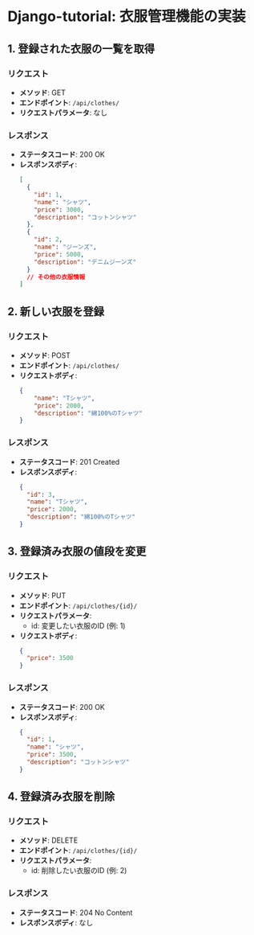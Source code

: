 # Django-tutorial: 衣服管理機能の実装

## 1. 登録された衣服の一覧を取得

### リクエスト
- **メソッド**: GET
- **エンドポイント**: `/api/clothes/`
- **リクエストパラメータ**: なし

### レスポンス
- **ステータスコード**: 200 OK
- **レスポンスボディ**:
    ```json
    [
      {
        "id": 1,
        "name": "シャツ",
        "price": 3000,
        "description": "コットンシャツ"
      },
      {
        "id": 2,
        "name": "ジーンズ",
        "price": 5000,
        "description": "デニムジーンズ"
      }
      // その他の衣服情報
    ]
    ```

## 2. 新しい衣服を登録

### リクエスト
- **メソッド**: POST
- **エンドポイント**: `/api/clothes/`
- **リクエストボディ**:
    ```json
    {
        "name": "Tシャツ",
        "price": 2000,
        "description": "綿100%のTシャツ"
    }
    ```

### レスポンス
- **ステータスコード**: 201 Created
- **レスポンスボディ**:
    ```json
    {
      "id": 3,
      "name": "Tシャツ",
      "price": 2000,
      "description": "綿100%のTシャツ"
    }
    ```

## 3. 登録済み衣服の値段を変更

### リクエスト
- **メソッド**: PUT
- **エンドポイント**: `/api/clothes/{id}/`
- **リクエストパラメータ**:
  - id: 変更したい衣服のID (例: 1)
- **リクエストボディ**:
    ```json
    {
      "price": 3500
    }
    ```

### レスポンス
- **ステータスコード**: 200 OK
- **レスポンスボディ**:
    ```json
    {
      "id": 1,
      "name": "シャツ",
      "price": 3500,
      "description": "コットンシャツ"
    }
    ```

## 4. 登録済み衣服を削除

### リクエスト
- **メソッド**: DELETE
- **エンドポイント**: `/api/clothes/{id}/`
- **リクエストパラメータ**:
  - id: 削除したい衣服のID (例: 2)

### レスポンス
- **ステータスコード**: 204 No Content
- **レスポンスボディ**: なし
